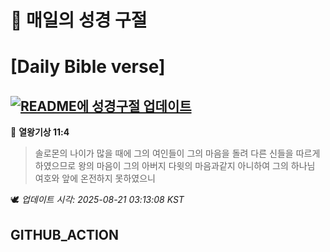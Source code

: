 # 🙏 매일의 성경 구절
# [Daily Bible verse]
## [![README에 성경구절 업데이트](https://github.com/DONGSUKA/first_test/actions/workflows/update-readme-bible.yml/badge.svg)](https://github.com/DONGSUKA/first_test/actions/workflows/update-readme-bible.yml)
<!-- START_BIBLE_VERSE -->
📖 **열왕기상 11:4**
> 솔로몬의 나이가 많을 때에 그의 여인들이 그의 마음을 돌려 다른 신들을 따르게 하였으므로 왕의 마음이 그의 아버지 다윗의 마음과같지 아니하여 그의 하나님 여호와 앞에 온전하지 못하였으니

🕊️ _업데이트 시각: 2025-08-21 03:13:08 KST_
  <!-- END_BIBLE_VERSE -->
## GITHUB_ACTION

